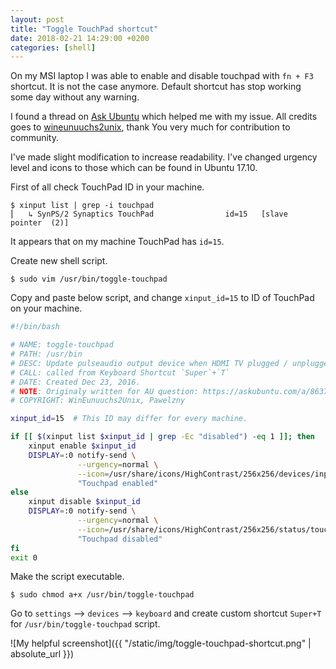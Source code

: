 ```yaml
---
layout: post
title: "Toggle TouchPad shortcut"
date: 2018-02-21 14:29:00 +0200
categories: [shell]
---
```


On my MSI laptop I was able to enable and disable touchpad with `fn + F3` shortcut.
It is not the case anymore. Default shortcut has stop working some day without any warning.

I found a thread on [Ask Ubuntu](https://askubuntu.com/a/863750/623770) which helped me with my issue.
All credits goes to [wineunuuchs2unix](https://askubuntu.com/users/307523/wineunuuchs2unix),
thank You very much for contribution to community.

I've made slight modification to increase readability.
I've changed urgency level and icons to those which can be found in Ubuntu 17.10.

First of all check TouchPad ID in your machine.

```console
$ xinput list | grep -i touchpad
⎜   ↳ SynPS/2 Synaptics TouchPad              	id=15	[slave  pointer  (2)]
```

It appears that on my machine TouchPad has `id=15`.

Create new shell script.

```console
$ sudo vim /usr/bin/toggle-touchpad
```

Copy and paste below script, and change `xinput_id=15` to ID of TouchPad on your machine.

```sh
#!/bin/bash

# NAME: toggle-touchpad
# PATH: /usr/bin
# DESC: Update pulseaudio output device when HDMI TV plugged / unplugged
# CALL: called from Keyboard Shortcut `Super`+`T`
# DATE: Created Dec 23, 2016.
# NOTE: Originaly written for AU question: https://askubuntu.com/a/863750/623770
# COPYRIGHT: WinEunuuchs2Unix, Pawelzny

xinput_id=15  # This ID may differ for every machine.

if [[ $(xinput list $xinput_id | grep -Ec "disabled") -eq 1 ]]; then
    xinput enable $xinput_id
    DISPLAY=:0 notify-send \
               --urgency=normal \
               --icon=/usr/share/icons/HighContrast/256x256/devices/input-touchpad.png \
               "Touchpad enabled"
else
    xinput disable $xinput_id
    DISPLAY=:0 notify-send \
               --urgency=normal \
               --icon=/usr/share/icons/HighContrast/256x256/status/touchpad-disabled.png \
               "Touchpad disabled"
fi
exit 0
```

Make the script executable.

```console
$ sudo chmod a+x /usr/bin/toggle-touchpad
```

Go to `settings` --> `devices` --> `keyboard`
and create custom shortcut `Super+T` for `/usr/bin/toggle-touchpad` script.

![My helpful screenshot]({{ "/static/img/toggle-touchpad-shortcut.png" | absolute_url }})
